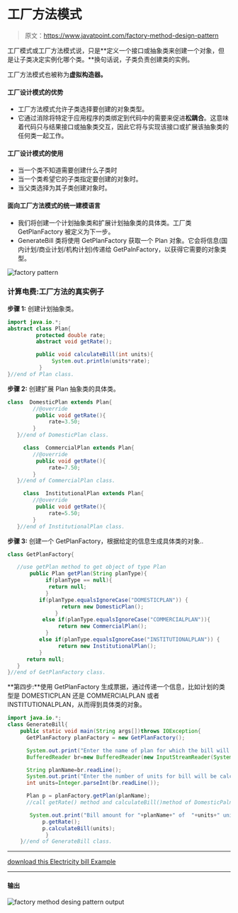 # 工厂方法模式

> 原文：<https://www.javatpoint.com/factory-method-design-pattern>

工厂模式或工厂方法模式说，只是**定义一个接口或抽象类来创建一个对象，但是让子类决定实例化哪个类。**换句话说，子类负责创建类的实例。

工厂方法模式也被称为**虚拟构造器。**

#### 工厂设计模式的优势

*   工厂方法模式允许子类选择要创建的对象类型。
*   它通过消除将特定于应用程序的类绑定到代码中的需要来促进**松耦合**。这意味着代码只与结果接口或抽象类交互，因此它将与实现该接口或扩展该抽象类的任何类一起工作。

#### 工厂设计模式的使用

*   当一个类不知道需要创建什么子类时
*   当一个类希望它的子类指定要创建的对象时。
*   当父类选择为其子类创建对象时。

#### 面向工厂方法模式的统一建模语言

*   我们将创建一个计划抽象类和扩展计划抽象类的具体类。工厂类 GetPlanFactory 被定义为下一步。
*   GenerateBill 类将使用 GetPlanFactory 获取一个 Plan 对象。它会将信息(国内计划/商业计划/机构计划)传递给 GetPalnFactory，以获得它需要的对象类型。

![factory pattern](../img/46a40755d3edb993971fe10a67462c4f.png)

### 计算电费:工厂方法的真实例子

**步骤 1:** 创建计划抽象类。

```java
import java.io.*;    
abstract class Plan{
         protected double rate;
         abstract void getRate();

         public void calculateBill(int units){
              System.out.println(units*rate);
          }
}//end of Plan class.

```

**步骤 2:** 创建扩展 Plan 抽象类的具体类。

```java
class  DomesticPlan extends Plan{
        //@override
         public void getRate(){
             rate=3.50;            
        }
   }//end of DomesticPlan class.

```

```java
     class  CommercialPlan extends Plan{
        //@override 
         public void getRate(){ 
             rate=7.50;
        } 
   }//end of CommercialPlan class.

```

```java
     class  InstitutionalPlan extends Plan{
        //@override
         public void getRate(){ 
             rate=5.50;
        } 
   }//end of InstitutionalPlan class.

```

**步骤 3:** 创建一个 GetPlanFactory，根据给定的信息生成具体类的对象..

```java
class GetPlanFactory{

   //use getPlan method to get object of type Plan 
       public Plan getPlan(String planType){
            if(planType == null){
             return null;
            }
	      if(planType.equalsIgnoreCase("DOMESTICPLAN")) {
                 return new DomesticPlan();
               } 
           else if(planType.equalsIgnoreCase("COMMERCIALPLAN")){
                return new CommercialPlan();
            } 
          else if(planType.equalsIgnoreCase("INSTITUTIONALPLAN")) {
                return new InstitutionalPlan();
          }
      return null;
   }
}//end of GetPlanFactory class.

```

**第四步:**使用 GetPlanFactory 生成票据，通过传递一个信息，比如计划的类型是 DOMESTICPLAN 还是 COMMERCIALPLAN 或者 INSTITUTIONALPLAN，从而得到具体类的对象。

```java
import java.io.*;  
class GenerateBill{
    public static void main(String args[])throws IOException{
      GetPlanFactory planFactory = new GetPlanFactory();

      System.out.print("Enter the name of plan for which the bill will be generated: ");
      BufferedReader br=new BufferedReader(new InputStreamReader(System.in));

      String planName=br.readLine();
      System.out.print("Enter the number of units for bill will be calculated: ");
      int units=Integer.parseInt(br.readLine());

      Plan p = planFactory.getPlan(planName);
      //call getRate() method and calculateBill()method of DomesticPaln.

       System.out.print("Bill amount for "+planName+" of  "+units+" units is: ");
           p.getRate();
           p.calculateBill(units);
            }
    }//end of GenerateBill class.

```

* * *

[download this Electricity bill Example](designpattern/designpatternexample/factorymethodpattern.zip )

* * *

#### 输出

![factory method desing pattern output](../img/930577547cdd400c9e52968fee88bf82.png)